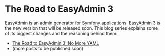 The Road to EasyAdmin 3
=======================

[EasyAdmin][1] is an admin generator for Symfony applications. EasyAdmin 3 is
the new version that will be released soon. This blog series explains some of
its biggest changes and the reasoning behind them:

* [The Road to EasyAdmin 3: No More YAML](/posts/the-road-to-easyadmin-3-no-more-yaml.md)
* (more posts to be published soon)

[1]: https://github.com/EasyCorp/EasyAdminBundle
